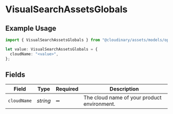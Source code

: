 # VisualSearchAssetsGlobals

## Example Usage

```typescript
import { VisualSearchAssetsGlobals } from "@cloudinary/assets/models/operations";

let value: VisualSearchAssetsGlobals = {
  cloudName: "<value>",
};
```

## Fields

| Field                                       | Type                                        | Required                                    | Description                                 |
| ------------------------------------------- | ------------------------------------------- | ------------------------------------------- | ------------------------------------------- |
| `cloudName`                                 | *string*                                    | :heavy_minus_sign:                          | The cloud name of your product environment. |
